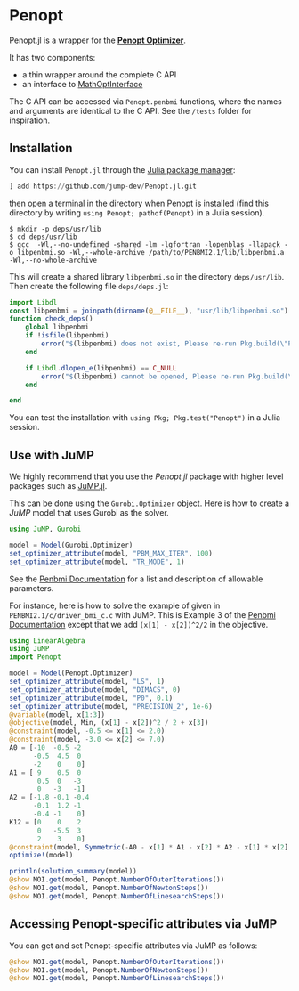 # Penopt

Penopt.jl is a wrapper for the **[Penopt Optimizer](http://www.penopt.com/)**.

It has two components:
 - a thin wrapper around the complete C API
 - an interface to [MathOptInterface](https://github.com/jump-dev/MathOptInterface.jl)

The C API can be accessed via `Penopt.penbmi` functions, where the names and
arguments are identical to the C API. See the `/tests` folder for inspiration.

## Installation

You can install `Penopt.jl` through the
[Julia package manager](https://docs.julialang.org/en/v1/stdlib/Pkg/index.html):
```julia
] add https://github.com/jump-dev/Penopt.jl.git
```
then open a terminal in the directory when Penopt is installed (find this directory by writing `using Penopt; pathof(Penopt)` in a Julia session).
```
$ mkdir -p deps/usr/lib
$ cd deps/usr/lib
$ gcc  -Wl,--no-undefined -shared -lm -lgfortran -lopenblas -llapack -o libpenbmi.so -Wl,--whole-archive /path/to/PENBMI2.1/lib/libpenbmi.a -Wl,--no-whole-archive
```
This will create a shared library `libpenbmi.so` in the directory `deps/usr/lib`.
Then create the following file `deps/deps.jl`:
```julia
import Libdl
const libpenbmi = joinpath(dirname(@__FILE__), "usr/lib/libpenbmi.so")
function check_deps()
    global libpenbmi
    if !isfile(libpenbmi)
        error("$(libpenbmi) does not exist, Please re-run Pkg.build(\"Penopt\"), and restart Julia.")
    end

    if Libdl.dlopen_e(libpenbmi) == C_NULL
        error("$(libpenbmi) cannot be opened, Please re-run Pkg.build(\"Penopt\"), and restart Julia.")
    end

end
```
You can test the installation with `using Pkg; Pkg.test("Penopt")` in a Julia session.

## Use with JuMP

We highly recommend that you use the *Penopt.jl* package with higher level packages such as
[JuMP.jl](https://github.com/jump-dev/JuMP.jl).

This can be done using the ``Gurobi.Optimizer`` object. Here is how to create a
*JuMP* model that uses Gurobi as the solver.
```julia
using JuMP, Gurobi

model = Model(Gurobi.Optimizer)
set_optimizer_attribute(model, "PBM_MAX_ITER", 100)
set_optimizer_attribute(model, "TR_MODE", 1)
```
See the [Penbmi Documentation](http://www.penopt.com/doc/penbmi2_1.pdf)
for a list and description of allowable parameters.

For instance, here is how to solve the example of given in
`PENBMI2.1/c/driver_bmi_c.c` with JuMP.
This is Example 3 of the [Penbmi Documentation](http://www.penopt.com/doc/penbmi2_1.pdf) except that we add `(x[1] - x[2])^2/2` in the objective.

```julia
using LinearAlgebra
using JuMP
import Penopt

model = Model(Penopt.Optimizer)
set_optimizer_attribute(model, "LS", 1)
set_optimizer_attribute(model, "DIMACS", 0)
set_optimizer_attribute(model, "P0", 0.1)
set_optimizer_attribute(model, "PRECISION_2", 1e-6)
@variable(model, x[1:3])
@objective(model, Min, (x[1] - x[2])^2 / 2 + x[3])
@constraint(model, -0.5 <= x[1] <= 2.0)
@constraint(model, -3.0 <= x[2] <= 7.0)
A0 = [-10  -0.5 -2
      -0.5  4.5  0
      -2    0    0]
A1 = [ 9    0.5  0
       0.5  0   -3
       0   -3   -1]
A2 = [-1.8 -0.1 -0.4
      -0.1  1.2 -1
      -0.4 -1    0]
K12 = [0    0    2
       0   -5.5  3
       2    3    0]
@constraint(model, Symmetric(-A0 - x[1] * A1 - x[2] * A2 - x[1] * x[2] * K12 + x[3] * Matrix(I, 3, 3)) in PSDCone())
optimize!(model)

println(solution_summary(model))
@show MOI.get(model, Penopt.NumberOfOuterIterations())
@show MOI.get(model, Penopt.NumberOfNewtonSteps())
@show MOI.get(model, Penopt.NumberOfLinesearchSteps())
```

## Accessing Penopt-specific attributes via JuMP

You can get and set Penopt-specific attributes via JuMP as follows:
```julia
@show MOI.get(model, Penopt.NumberOfOuterIterations())
@show MOI.get(model, Penopt.NumberOfNewtonSteps())
@show MOI.get(model, Penopt.NumberOfLinesearchSteps())
```
